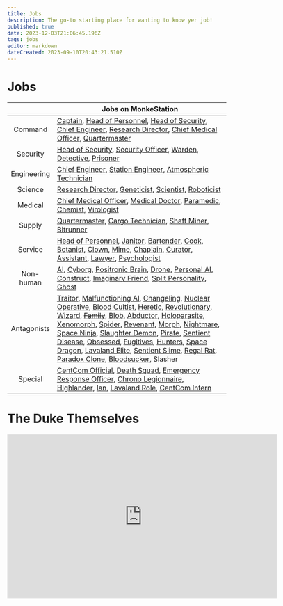 ```yaml
---
title: Jobs
description: The go-to starting place for wanting to know yer job!
published: true
date: 2023-12-03T21:06:45.196Z
tags: jobs
editor: markdown
dateCreated: 2023-09-10T20:43:21.510Z
---
```


# Jobs

|             | Jobs on MonkeStation|
|:-----------:|---------------------------------------------------------------------------------------------------------------------------------------------------------------------------------------------------------------------------------------------------------------------------------------------------------------------------------------------------------|
|   Command   | [Captain](/jobs/command/captain), [Head of Personnel](/jobs/service/head-of-personnel), [Head of Security](/jobs/security/head-of-security), [Chief Engineer](/jobs/engineering/chief-engineer), [Research Director](/jobs/science/research-director), [Chief Medical Officer](/jobs/medical/chief-medical-officer), [Quartermaster](/jobs/supply/quartermaster)|
|   Security  | [Head of Security](/jobs/security/head-of-security), [Security Officer](/jobs/security/security-officer), [Warden](/jobs/security/warden), [Detective](/jobs/security/detective), [Prisoner](/jobs/security/prisoner) |
| Engineering | [Chief Engineer](/jobs/engineering/chief-engineer), [Station Engineer](/jobs/engineering/station-engineer), [Atmospheric Technician](/jobs/engineering/atmospheric-technician)|
|   Science   | [Research Director](/jobs/science/research-director), [Geneticist](/jobs/science/geneticist), [Scientist](/jobs/science/scientist), [Roboticist](/jobs/science/roboticist)|
|   Medical   | [Chief Medical Officer](/jobs/medical/chief-medical-officer), [Medical Doctor](/jobs/medical/medical-doctor), [Paramedic](/jobs/medical/paramedic), [Chemist](/jobs/medical/chemist), [Virologist](/jobs/medical/virologist) |
|    Supply   | [Quartermaster](/jobs/supply/quartermaster), [Cargo Technician](/jobs/supply/cargo-technician), [Shaft Miner](/jobs/supply/shaft-miner), [Bitrunner](/jobs/supply/bitrunner) |
|   Service   | [Head of Personnel](/jobs/service/head-of-personnel), [Janitor](/jobs/service/janitor), [Bartender](/jobs/service/bartender), [Cook](/jobs/service/cook), [Botanist](/jobs/service/botanist), [Clown](/jobs/service/clown), [Mime](/jobs/service/mime), [Chaplain](/jobs/service/chaplain), [Curator](/jobs/service/curator), [Assistant](/jobs/service/assistant), [Lawyer](/jobs/service/lawyer), [Psychologist](/jobs/service/psychologist) |
|  Non-human  | [AI](/jobs/non-human/ai), [Cyborg](/jobs/non-human/cyborg), [Positronic Brain](/jobs/non-human/positronic-brain), [Drone](/jobs/non-human/drone), [Personal AI](/jobs/non-human/pai), [Construct](/jobs/non-human/construct), [Imaginary Friend](/jobs/non-human/imaginary-friend), [Split Personality](/jobs/non-human/split-personality), [Ghost](/jobs/non-human/ghost) |
| Antagonists | [Traitor](/jobs/antagonists/traitor), [Malfunctioning AI](/jobs/non-human/guide-to-malf), [Changeling](/jobs/antagonists/changeling), [Nuclear Operative](/jobs/antagonists/nuke-op), [Blood Cultist](/jobs/antagonists/blood-cultist), [Heretic](/jobs/antagonists/heretic), [Revolutionary](/jobs/antagonists/revolutionary), [Wizard](/jobs/antagonists/wizard), ~~[Family](/jobs/antagonists/Family)~~, [Blob](/jobs/antagonists/blob), [Abductor](/jobs/antagonists/abductor), [Holoparasite](/jobs/antagonists/holoparasite), [Xenomorph](/jobs/antagonists/xenos), [Spider](/jobs/antagonists/spider), [Revenant](/jobs/antagonists/revenant), [Morph](/jobs/antagonists/morph), [Nightmare](/jobs/antagonists/nightmare), [Space Ninja](/jobs/antagonists/space-ninja), [Slaughter Demon](/jobs/antagonists/slaughter-demon), [Pirate](/jobs/antagonists/pirate), [Sentient Disease](/jobs/antagonists/sentient-disease), [Obsessed](/jobs/antagonists/obsessed), [Fugitives](/jobs/antagonists/fugitives), [Hunters](/jobs/antagonists/hunters), [Space Dragon](/jobs/antagonists/space-dragon), [Lavaland Elite](/jobs/antagonists/lavaland-elite), [Sentient Slime](/jobs/antagonists/sentient-slime), [Regal Rat](/jobs/antagonists/regal-rat), [Paradox Clone](/jobs/antagonists/paradox-clone), [Bloodsucker](/jobs/antagonists/bloodsucker), Slasher |
|   Special   | [CentCom Official](/jobs/special/centcom-official), [Death Squad](/jobs/special/death-squad), [Emergency Response Officer](/jobs/special/ERT), [Chrono Legionnaire](/jobs/special/chrono-legionnaire), [Highlander](/jobs/special/highlander), [Ian](/jobs/special/Ian), [Lavaland Role](/jobs/special/lavaland-roles), [CentCom Intern](/jobs/special/centcom-intern) |


# The Duke Themselves
<iframe src="https://player.twitch.tv/?channel=thedukeofook&parent=wiki.monkestation.com" frameborder="0" allowfullscreen="true" scrolling="no" height="378" width="620"></iframe>